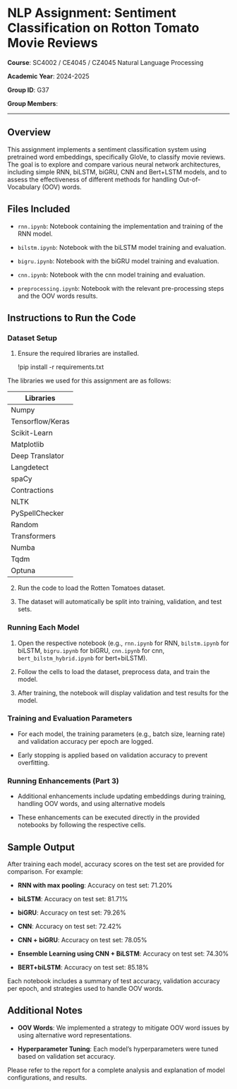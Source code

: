# NLP Assignment: Sentiment Classification on Rotton Tomato Movie Reviews

  

**Course**: SC4002 / CE4045 / CZ4045 Natural Language Processing

**Academic Year**: 2024-2025

**Group ID**: G37

**Group Members**:

  

---

  

## Overview

This assignment implements a sentiment classification system using pretrained word embeddings, specifically GloVe, to classify movie reviews. The goal is to explore and compare various neural network architectures, including simple RNN, biLSTM, biGRU, CNN and Bert+LSTM models, and to assess the effectiveness of different methods for handling Out-of-Vocabulary (OOV) words.

  

## Files Included

-  `rnn.ipynb`: Notebook containing the implementation and training of the RNN model.

-  `bilstm.ipynb`: Notebook with the biLSTM model training and evaluation.

-  `bigru.ipynb`: Notebook with the biGRU model training and evaluation.

-  `cnn.ipynb`: Notebook with the cnn model training and evaluation.

-  `preprocessing.ipynb`: Notebook with the relevant pre-processing steps and the OOV words results.

  

## Instructions to Run the Code

  

### Dataset Setup

1. Ensure the required libraries are installed.

    !pip install -r requirements.txt

The libraries we used for this assignment are as follows: 

|Libraries|                                
|----------------|
|Numpy|
|Tensorflow/Keras|
|Scikit-Learn|
|Matplotlib|
|Deep Translator|
|Langdetect|
|spaCy|
|Contractions|
|NLTK|
|PySpellChecker|
|Random|
|Transformers|
|Numba|
|Tqdm|
|Optuna|

2. Run the code to load the Rotten Tomatoes dataset.

3. The dataset will automatically be split into training, validation, and test sets.

  

### Running Each Model

1. Open the respective notebook (e.g., `rnn.ipynb` for RNN, `bilstm.ipynb` for biLSTM, `bigru.ipynb` for biGRU, `cnn.ipynb` for cnn, `bert_bilstm_hybrid.ipynb` for bert+biLSTM).

2. Follow the cells to load the dataset, preprocess data, and train the model.

3. After training, the notebook will display validation and test results for the model.

  

### Training and Evaluation Parameters

- For each model, the training parameters (e.g., batch size, learning rate) and validation accuracy per epoch are logged.

- Early stopping is applied based on validation accuracy to prevent overfitting.

  

### Running Enhancements (Part 3)

- Additional enhancements include updating embeddings during training, handling OOV words, and using alternative models

- These enhancements can be executed directly in the provided notebooks by following the respective cells.

  

## Sample Output

After training each model, accuracy scores on the test set are provided for comparison. For example:

  

-  **RNN with max pooling**: Accuracy on test set: 71.20%

-  **biLSTM**: Accuracy on test set: 81.71%

-  **biGRU**: Accuracy on test set: 79.26%

-  **CNN**: Accuracy on test set: 72.42%

-  **CNN + biGRU**: Accuracy on test set: 78.05%

-  **Ensemble Learning using CNN + BiLSTM**: Accuracy on test set: 74.30%

-  **BERT+biLSTM**: Accuracy on test set: 85.18%

  

Each notebook includes a summary of test accuracy, validation accuracy per epoch, and strategies used to handle OOV words.

  

## Additional Notes

-  **OOV Words**: We implemented a strategy to mitigate OOV word issues by using alternative word representations.

-  **Hyperparameter Tuning**: Each model’s hyperparameters were tuned based on validation set accuracy.

  

Please refer to the report for a complete analysis and explanation of model configurations, and results.
